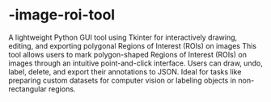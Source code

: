# -image-roi-tool
A lightweight Python GUI tool using Tkinter for interactively drawing, editing, and exporting polygonal Regions of Interest (ROIs) on images
This tool allows users to mark polygon-shaped Regions of Interest (ROIs) on images through an intuitive point-and-click interface. Users can draw, undo, label, delete, and export their annotations to JSON. Ideal for tasks like preparing custom datasets for computer vision or labeling objects in non-rectangular regions.
